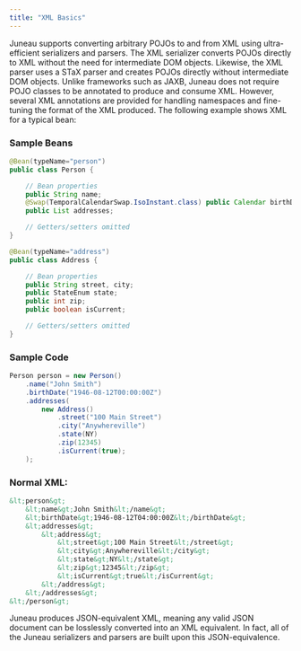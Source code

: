 ```yaml
---
title: "XML Basics"
---
```


Juneau supports converting arbitrary POJOs to and from XML using ultra-efficient serializers and parsers.
The XML serializer converts POJOs directly to XML without the need for intermediate DOM objects.
Likewise, the XML parser uses a STaX parser and creates POJOs directly without intermediate DOM objects.
Unlike frameworks such as JAXB, Juneau does not require POJO classes to be annotated to produce and consume XML.
However, several XML annotations are provided for handling namespaces and fine-tuning the format of the XML produced.
The following example shows XML for a typical bean:
### Sample Beans


```java
@Bean(typeName="person")
public class Person {

    // Bean properties
    public String name;
    @Swap(TemporalCalendarSwap.IsoInstant.class) public Calendar birthDate;
    public List addresses;

    // Getters/setters omitted
}

@Bean(typeName="address")
public class Address {

    // Bean properties
    public String street, city;
    public StateEnum state;
    public int zip;
    public boolean isCurrent;

    // Getters/setters omitted
}
```


### Sample Code


```java
Person person = new Person()
    .name("John Smith")
    .birthDate("1946-08-12T00:00:00Z")
    .addresses(
        new Address()
            .street("100 Main Street")
            .city("Anywhereville")
            .state(NY)
            .zip(12345)
            .isCurrent(true);
    );
```


### Normal XML:


```xml
&lt;person&gt;
    &lt;name&gt;John Smith&lt;/name&gt;
    &lt;birthDate&gt;1946-08-12T04:00:00Z&lt;/birthDate&gt;
    &lt;addresses&gt;
        &lt;address&gt;
            &lt;street&gt;100 Main Street&lt;/street&gt;
            &lt;city&gt;Anywhereville&lt;/city&gt;
            &lt;state&gt;NY&lt;/state&gt;
            &lt;zip&gt;12345&lt;/zip&gt;
            &lt;isCurrent&gt;true&lt;/isCurrent&gt;
        &lt;/address&gt;
    &lt;/addresses&gt;
&lt;/person&gt;
```


Juneau produces JSON-equivalent XML, meaning any valid JSON document can be losslessly converted into an XML equivalent.
In fact, all of the Juneau serializers and parsers are built upon this JSON-equivalence.
